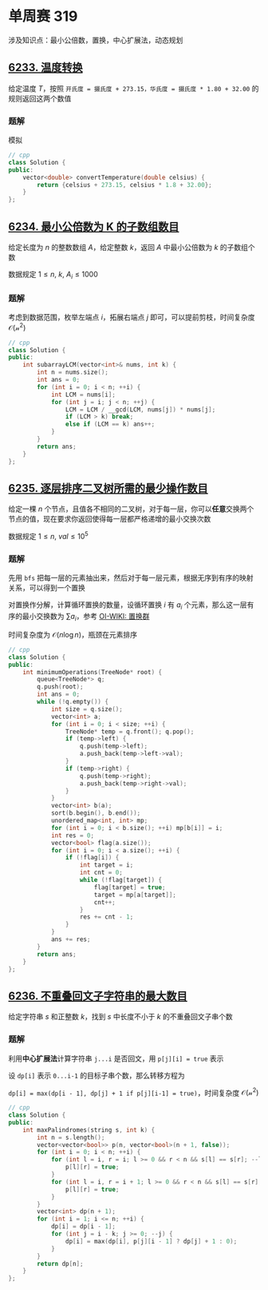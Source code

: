 # 单周赛 319

涉及知识点：最小公倍数，置换，中心扩展法，动态规划

## [6233. 温度转换](https://leetcode.cn/problems/convert-the-temperature/)

给定温度 $T$，按照 `开氏度 = 摄氏度 + 273.15，华氏度 = 摄氏度 * 1.80 + 32.00` 的规则返回这两个数值

### 题解

模拟

```cpp
// cpp
class Solution {
public:
    vector<double> convertTemperature(double celsius) {
        return {celsius + 273.15, celsius * 1.8 + 32.00};
    }
};
```

## [6234. 最小公倍数为 K 的子数组数目](https://leetcode.cn/problems/number-of-subarrays-with-lcm-equal-to-k/)

给定长度为 $n$ 的整数数组 $A$，给定整数 $k$，返回 $A$ 中最小公倍数为 $k$ 的子数组个数

数据规定 $1\leq n,\ k,\ A_i\leq 1000$

### 题解

考虑到数据范围，枚举左端点 $i$，拓展右端点 $j$ 即可，可以提前剪枝，时间复杂度 $\mathcal{O(n^2)}$

```cpp
// cpp
class Solution {
public:
    int subarrayLCM(vector<int>& nums, int k) {
        int n = nums.size();
        int ans = 0;
        for (int i = 0; i < n; ++i) {
            int LCM = nums[i];
            for (int j = i; j < n; ++j) {
                LCM = LCM / __gcd(LCM, nums[j]) * nums[j];
                if (LCM > k) break;
                else if (LCM == k) ans++;
            }
        }
        return ans;
    }
};
```

## [6235. 逐层排序二叉树所需的最少操作数目](https://leetcode.cn/problems/minimum-number-of-operations-to-sort-a-binary-tree-by-level/)

给定一棵 $n$ 个节点，且值各不相同的二叉树，对于每一层，你可以**任意**交换两个节点的值，现在要求你返回使得每一层都严格递增的最小交换次数

数据规定 $1\leq n,\ val\leq 10^5$

### 题解

先用 `bfs` 把每一层的元素抽出来，然后对于每一层元素，根据无序到有序的映射关系，可以得到一个置换

对置换作分解，计算循环置换的数量，设循环置换 $i$ 有 $a_{i}$ 个元素，那么这一层有序的最小交换数为 $\sum{a_{i}}$，参考 [OI-WIKI: 置换群](https://oi-wiki.org/math/permutation-group/)

时间复杂度为 $\mathcal{O}(n\log n)$，瓶颈在元素排序

```cpp
// cpp
class Solution {
public:
    int minimumOperations(TreeNode* root) {
        queue<TreeNode*> q;
        q.push(root);
        int ans = 0;
        while (!q.empty()) {
            int size = q.size();
            vector<int> a;
            for (int i = 0; i < size; ++i) {
                TreeNode* temp = q.front(); q.pop();
                if (temp->left) {
                    q.push(temp->left);
                    a.push_back(temp->left->val);
                }
                if (temp->right) {
                    q.push(temp->right);
                    a.push_back(temp->right->val);
                }
            }
            vector<int> b(a);
            sort(b.begin(), b.end());
            unordered_map<int, int> mp;
            for (int i = 0; i < b.size(); ++i) mp[b[i]] = i;
            int res = 0;
            vector<bool> flag(a.size());
            for (int i = 0; i < a.size(); ++i) {
                if (!flag[i]) {
                    int target = i;
                    int cnt = 0;
                    while (!flag[target]) {
                        flag[target] = true;
                        target = mp[a[target]];
                        cnt++;
                    }
                    res += cnt - 1;
                }
            }
            ans += res;
        }
        return ans;
    }
};
```

## [6236. 不重叠回文子字符串的最大数目](https://leetcode.cn/problems/maximum-number-of-non-overlapping-palindrome-substrings/)

给定字符串 $s$ 和正整数 $k$，找到 $s$ 中长度不小于 $k$ 的不重叠回文子串个数

### 题解

利用**中心扩展法**计算字符串 `j...i` 是否回文，用 `p[j][i] = true` 表示

设 `dp[i]` 表示 `0...i-1` 的目标子串个数，那么转移方程为

`dp[i] = max(dp[i - 1], dp[j] + 1 if p[j][i-1] = true)`，时间复杂度 $\mathcal{O(n^2)}$

```cpp
// cpp
class Solution {
public:
    int maxPalindromes(string s, int k) {
        int n = s.length();
        vector<vector<bool>> p(n, vector<bool>(n + 1, false));
        for (int i = 0; i < n; ++i) {
            for (int l = i, r = i; l >= 0 && r < n && s[l] == s[r]; --l, ++r) {
                p[l][r] = true;
            }
            for (int l = i, r = i + 1; l >= 0 && r < n && s[l] == s[r]; --l, ++r) {
                p[l][r] = true;
            }
        }
        vector<int> dp(n + 1);
        for (int i = 1; i <= n; ++i) {
            dp[i] = dp[i - 1];
            for (int j = i - k; j >= 0; --j) {
                dp[i] = max(dp[i], p[j][i - 1] ? dp[j] + 1 : 0);
            }
        }
        return dp[n];
    }
};
```